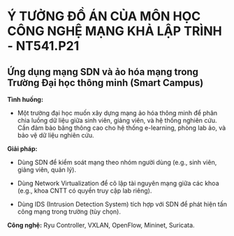 # Ý TƯỞNG ĐỒ ÁN CỦA MÔN HỌC CÔNG NGHỆ MẠNG KHẢ LẬP TRÌNH - NT541.P21

## Ứng dụng mạng SDN và ảo hóa mạng trong Trường Đại học thông minh (Smart Campus)

**Tình huống:**

- Một trường đại học muốn xây dựng mạng ảo hóa thông minh để phân chia luồng dữ liệu giữa sinh viên, giảng viên, và hệ thống nghiên cứu.
Cần đảm bảo băng thông cao cho hệ thống e-learning, phòng lab ảo, và bảo vệ dữ liệu nghiên cứu.

**Giải pháp:**

- Dùng SDN để kiểm soát mạng theo nhóm người dùng (e.g., sinh viên, giảng viên, quản lý).

- Dùng Network Virtualization để cô lập tài nguyên mạng giữa các khoa (e.g., khoa CNTT có quyền truy cập lab riêng).

- Dùng IDS (Intrusion Detection System) tích hợp với SDN để phát hiện tấn công mạng trong trường (tùy chọn).

**Công nghệ:** Ryu Controller, VXLAN, OpenFlow, Mininet, Suricata.

